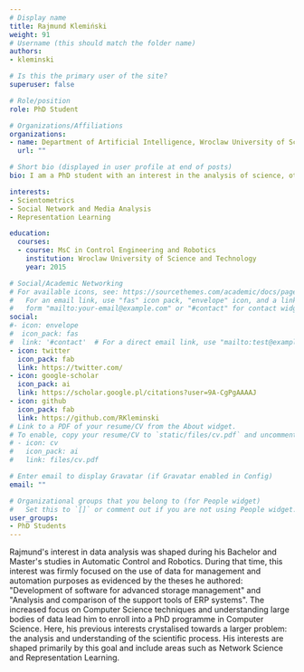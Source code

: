 ```yaml
---
# Display name
title: Rajmund Klemiński
weight: 91
# Username (this should match the folder name)
authors:
- kleminski

# Is this the primary user of the site?
superuser: false

# Role/position
role: PhD Student

# Organizations/Affiliations
organizations:
- name: Department of Artificial Intelligence, Wroclaw University of Science and Technology
  url: ""

# Short bio (displayed in user profile at end of posts)
bio: I am a PhD student with an interest in the analysis of science, otherwise known as scientometrics. My work revolves around networked data, its processing and representation.

interests:
- Scientometrics
- Social Network and Media Analysis
- Representation Learning

education:
  courses:
  - course: MsC in Control Engineering and Robotics
    institution: Wroclaw University of Science and Technology
    year: 2015

# Social/Academic Networking
# For available icons, see: https://sourcethemes.com/academic/docs/page-builder/#icons
#   For an email link, use "fas" icon pack, "envelope" icon, and a link in the
#   form "mailto:your-email@example.com" or "#contact" for contact widget.
social:
#- icon: envelope
#  icon_pack: fas
#  link: '#contact'  # For a direct email link, use "mailto:test@example.org".
- icon: twitter
  icon_pack: fab
  link: https://twitter.com/
- icon: google-scholar
  icon_pack: ai
  link: https://scholar.google.pl/citations?user=9A-CgPgAAAAJ
- icon: github
  icon_pack: fab
  link: https://github.com/RKleminski
# Link to a PDF of your resume/CV from the About widget.
# To enable, copy your resume/CV to `static/files/cv.pdf` and uncomment the lines below.
# - icon: cv
#   icon_pack: ai
#   link: files/cv.pdf

# Enter email to display Gravatar (if Gravatar enabled in Config)
email: ""

# Organizational groups that you belong to (for People widget)
#   Set this to `[]` or comment out if you are not using People widget.
user_groups:
- PhD Students
---
```

Rajmund's interest in data analysis was shaped during his Bachelor and Master's studies in Automatic Control and Robotics. During that time, this interest was firmly focused on the use of data for management and automation purposes as evidenced by the theses he authored: "Development of software for advanced storage management" and "Analysis and comparison of the support tools of ERP systems". The increased focus on Computer Science techniques and understanding large bodies of data lead him to enroll into a PhD programme in Computer Science. Here, his previous interests crystalised towards a larger problem: the analysis and understanding of the scientific process. His interests are shaped primarily by this goal and include areas such as Network Science and Representation Learning.
